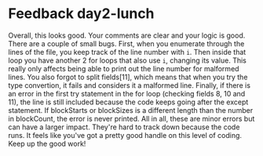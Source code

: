 # Feedback day2-lunch

Overall, this looks good. Your comments are clear and your logic is good. There are a couple of small bugs. First, when you enumerate through the lines of the file, you keep track of the line number with `i`. Then inside that loop you have another 2 for loops that also use `i`, changing its value. This really only affects being able to print out the line number for malformed lines. You also forgot to split fields[11], which means that when you try the type convertion, it fails and considers it a malformed line. Finally, if there is an error in the first try statement in the for loop (checking fields 8, 10 and 11), the line is still included because the code keeps going after the except statement. If blockStarts or blockSizes is a different length than the number in blockCount, the error is never printed. All in all, these are minor errors but can have a larger impact. They're hard to track down because the code runs. It feels like you've got a pretty good handle on this level of coding. Keep up the good work!